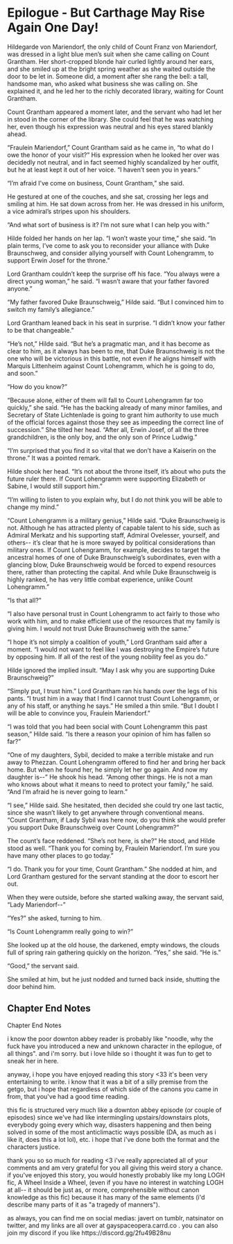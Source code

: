 # Epilogue - But Carthage May Rise Again One Day!

Hildegarde von Mariendorf, the only child of Count Franz von Mariendorf, was dressed in a light blue men’s suit when she came calling on Count Grantham\. Her short\-cropped blonde hair curled lightly around her ears, and she smiled up at the bright spring weather as she waited outside the door to be let in\. Someone did, a moment after she rang the bell: a tall, handsome man, who asked what business she was calling on\. She explained it, and he led her to the richly decorated library, waiting for Count Grantham\.

Count Grantham appeared a moment later, and the servant who had let her in stood in the corner of the library\. She could feel that he was watching her, even though his expression was neutral and his eyes stared blankly ahead\.

“Fraulein Mariendorf,” Count Grantham said as he came in, “to what do I owe the honor of your visit?” His expression when he looked her over was decidedly not neutral, and in fact seemed highly scandalized by her outfit, but he at least kept it out of her voice\. “I haven’t seen you in years\.”

“I’m afraid I’ve come on business, Count Grantham,” she said\.

He gestured at one of the couches, and she sat, crossing her legs and smiling at him\. He sat down across from her\. He was dressed in his uniform, a vice admiral’s stripes upon his shoulders\.

“And what sort of business is it? I’m not sure what I can help you with\.”

Hilde folded her hands on her lap\. “I won’t waste your time,” she said\. “In plain terms, I’ve come to ask you to reconsider your alliance with Duke Braunschweg, and consider allying yourself with Count Lohengramm, to support Erwin Josef for the throne\.”

Lord Grantham couldn’t keep the surprise off his face\. “You always were a direct young woman,” he said\. “I wasn’t aware that your father favored anyone\.”

“My father favored Duke Braunschweig,” Hilde said\. “But I convinced him to switch my family’s allegiance\.”

Lord Grantham leaned back in his seat in surprise\. “I didn’t know your father to be that changeable\.”

“He’s not,” Hilde said\. “But he’s a pragmatic man, and it has become as clear to him, as it always has been to me, that Duke Braunschweig is not the one who will be victorious in this battle, not even if he aligns himself with Marquis Littenheim against Count Lohengramm, which he is going to do, and soon\.”

“How do you know?”

“Because alone, either of them will fall to Count Lohengramm far too quickly,” she said\. “He has the backing already of many minor families, and Secretary of State Lichtenlade is going to grant him authority to use much of the official forces against those they see as impeeding the correct line of succession\.” She tilted her head\. “After all, Erwin Josef, of all the three grandchildren, is the only boy, and the only son of Prince Ludwig\.”

“I’m surprised that you find it so vital that we don’t have a Kaiserin on the throne\.” It was a pointed remark\.

Hilde shook her head\. “It’s not about the throne itself, it’s about who puts the future ruler there\. If Count Lohengramm were supporting Elizabeth or Sabine, I would still support him\.”

“I’m willing to listen to you explain why, but I do not think you will be able to change my mind\.”

“Count Lohengramm is a military genius,” Hilde said\. “Duke Braunschweig is not\. Although he has attracted plenty of capable talent to his side, such as Admiral Merkatz and his supporting staff, Admiral Ovelesser, yourself, and others\-\- it’s clear that he is more swayed by political considerations than military ones\. If Count Lohengramm, for example, decides to target the ancestral homes of one of Duke Braunschweig’s subordinates, even with a glancing blow, Duke Braunschweig would be forced to expend resources there, rather than protecting the capital\. And while Duke Braunschweig is highly ranked, he has very little combat experience, unlike Count Lohengramm\.”

“Is that all?”

“I also have personal trust in Count Lohengramm to act fairly to those who work with him, and to make efficient use of the resources that my family is giving him\. I would not trust Duke Braunschweig with the same\.”

“I hope it’s not simply a coalition of youth,” Lord Grantham said after a moment\. “I would not want to feel like I was destroying the Empire’s future by opposing him\. If all of the rest of the young nobility feel as you do\.”

Hilde ignored the implied insult\. “May I ask why you are supporting Duke Braunschweig?”

“Simply put, I trust him\.” Lord Grantham ran his hands over the legs of his pants\. “I trust him in a way that I find I cannot trust Count Lohengramm, or any of his staff, or anything he says\.” He smiled a thin smile\. “But I doubt I will be able to convince you, Fraulein Mariendorf\.”

“I was told that you had been social with Count Lohengramm this past season,” Hilde said\. “Is there a reason your opinion of him has fallen so far?”

“One of my daughters, Sybil, decided to make a terrible mistake and run away to Phezzan\. Count Lohengramm offered to find her and bring her back home\. But when he found her, he simply let her go again\. And now my daughter is\-\-” He shook his head\. “Among other things\. He is not a man who knows about what it means to need to protect your family,” he said\. “And I’m afraid he is never going to learn\.”

“I see,” Hilde said\. She hesitated, then decided she could try one last tactic, since she wasn’t likely to get anywhere through conventional means\. “Count Grantham, if Lady Sybil was here now, do you think she would prefer you support Duke Braunschweig over Count Lohengramm?”

The count’s face reddened\. “She’s not here, is she?” He stood, and Hilde stood as well\. “Thank you for coming by, Fraulein Mariendorf\. I’m sure you have many other places to go today\.”

“I do\. Thank you for your time, Count Grantham\.” She nodded at him, and Lord Grantham gestured for the servant standing at the door to escort her out\.

When they were outside, before she started walking away, the servant said, “Lady Mariendorf\-\-”

“Yes?” she asked, turning to him\.

“Is Count Lohengramm really going to win?”

She looked up at the old house, the darkened, empty windows, the clouds full of spring rain gathering quickly on the horizon\. “Yes,” she said\. “He is\.”

“Good,” the servant said\.

She smiled at him, but he just nodded and turned back inside, shutting the door behind him\.

## Chapter End Notes

Chapter End Notes

i know the poor downton abbey reader is probably like "noodle, why the fuck have you introduced a new and unknown character in the epilogue, of all things"\. and i'm sorry\. but i love hilde so i thought it was fun to get to sneak her in here\.

anyway, i hope you have enjoyed reading this story <33 it's been very entertaining to write\. i know that it was a bit of a silly premise from the getgo, but i hope that regardless of which side of the canons you came in from, that you've had a good time reading\.

this fic is structured very much like a downton abbey episode \(or couple of episodes\) since we've had like intermingling upstairs/downstairs plots, everybody going every which way, disasters happening and then being solved in some of the most anticlimactic ways possible \(DA, as much as i like it, does this a lot lol\), etc\. i hope that i've done both the format and the characters justice\. 

thank you so so much for reading <3 i've really appreciated all of your comments and am very grateful for you all giving this weird story a chance\. if you've enjoyed this story, you would honestly probably like my long LOGH fic, A Wheel Inside a Wheel, \(even if you have no interest in watching LOGH at all\-\- it should be just as, or more, comprehensible without canon knowledge as this fic\) because it has many of the same elements \(i'd describe many parts of it as "a tragedy of manners"\)\. 

as always, you can find me on social medias: javert on tumblr, natsinator on twitter, and my links are all over at gayspaceopera\.carrd\.co \. you can also join my discord if you like https://discord\.gg/2fu49B28nu

